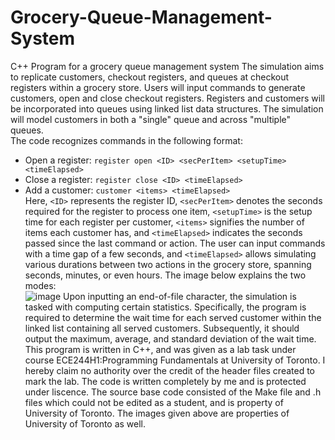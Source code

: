 # Grocery-Queue-Management-System
C++ Program for a grocery queue management system
The simulation aims to replicate customers, checkout registers, and queues at checkout registers within a grocery store. Users will input commands to generate customers, open and close checkout registers. Registers and customers will be incorporated into queues using linked list data structures. The simulation will model customers in both a "single" queue and across "multiple" queues.  
The code recognizes commands in the following format:  
- Open a register: `register open <ID> <secPerItem> <setupTime> <timeElapsed>`  
- Close a register: `register close <ID> <timeElapsed>`  
- Add a customer: `customer <items> <timeElapsed>`  
Here, `<ID>` represents the register ID, `<secPerItem>` denotes the seconds required for the register to process one item, `<setupTime>` is the setup time for each register per customer, `<items>` signifies the number of items each customer has, and `<timeElapsed>` indicates the seconds passed since the last command or action. The user can input commands with a time gap of a few seconds, and `<timeElapsed>` allows simulating various durations between two actions in the grocery store, spanning seconds, minutes, or even hours.
The image below explains the two modes:  
![image](https://github.com/vedanshmehta/Grocery-Queue-Management-System/assets/155503900/efafa791-2e0d-440a-b880-c7bf6029da7b)
Upon inputting an end-of-file character, the simulation is tasked with computing certain statistics. Specifically, the program is required to determine the wait time for each served customer within the linked list containing all served customers. Subsequently, it should output the maximum, average, and standard deviation of the wait time.
This program is written in C++, and was given as a lab task under course ECE244H1:Programming Fundamentals at University of Toronto. I hereby claim no authority over the credit of the header files created to mark the lab. The code is written completely by me and is protected under liscence. The source base code consisted of the Make file and .h files which could not be edited as a student, and is property of University of Toronto. The images given above are properties of University of Toronto as well.
